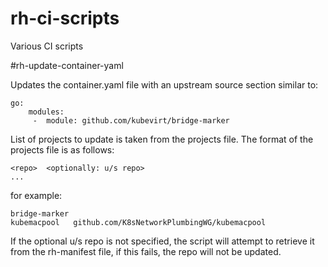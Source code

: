 # rh-ci-scripts

Various CI scripts

#rh-update-container-yaml

Updates the container.yaml file with an upstream source section similar to:


```
go:
    modules:
     -  module: github.com/kubevirt/bridge-marker
```

List of projects to update is taken from the projects file.
The format of the projects file is as follows:
```
<repo>  <optionally: u/s repo>
...
```

for example:
```
bridge-marker
kubemacpool   github.com/K8sNetworkPlumbingWG/kubemacpool
```

If the optional u/s repo is not specified, the script will attempt
to retrieve it from the rh-manifest file, if this fails, the repo will not
be updated.

